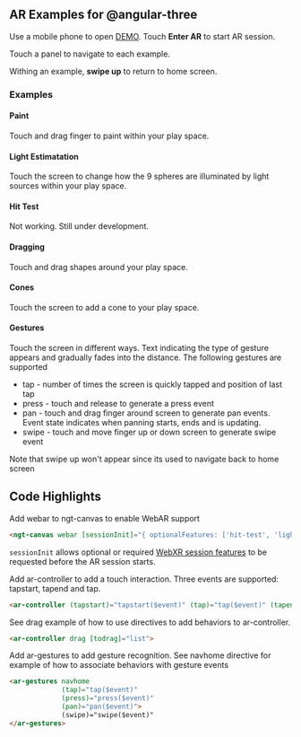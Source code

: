 ## AR Examples for @angular-three

Use a mobile phone to open [DEMO](https://ng3ar.z9.web.core.windows.net/).  Touch **Enter AR** to start AR session.

Touch a panel to navigate to each example.

Withing an example, **swipe up** to return to home screen.

### Examples

#### Paint
Touch and drag finger to paint within your play space.

#### Light Estimatation
Touch the screen to change how the 9 spheres are illuminated by light sources within your play space.

#### Hit Test
Not working.  Still under development.

#### Dragging
Touch and drag shapes around your play space.

#### Cones
Touch the screen to add a cone to your play space.

#### Gestures
Touch the screen in different ways.  Text indicating the type of gesture appears and gradually fades into the distance.
The following gestures are supported
* tap - number of times the screen is quickly tapped and position of last tap
* press - touch and release to generate a press event
* pan - touch and drag finger around screen to generate pan events.  Event state indicates when panning starts, ends and is updating.
* swipe - touch and move finger up or down screen to generate swipe event

Note that swipe up won't appear since its used to navigate back to home screen

## Code Highlights
Add webar to ngt-canvas to enable WebAR support
```html
<ngt-canvas webar [sessionInit]="{ optionalFeatures: ['hit-test', 'light-estimation'] }" [camera]="{ fov: 55, position: [0, 2, 4]}">
```
`sessionInit` allows optional or required [WebXR session features](https://developer.mozilla.org/en-US/docs/Web/API/XRSystem/requestSession#session_features) to be requested before the AR session starts.

Add ar-controller to add a touch interaction.  Three events are supported: tapstart, tapend and tap.
```html
<ar-controller (tapstart)="tapstart($event)" (tap)="tap($event)" (tapend)="tapend($event)">
```

See drag example of how to use directives to add behaviors to ar-controller.
```html
<ar-controller drag [todrag]="list">
```

Add ar-gestures to add gesture recognition.  See navhome directive for example of how to associate behaviors with gesture events
```html
<ar-gestures navhome
             (tap)="tap($event)"
             (press)="press($event)"
             (pan)="pan($event)">
             (swipe)="swipe($event)"
</ar-gestures>
```
